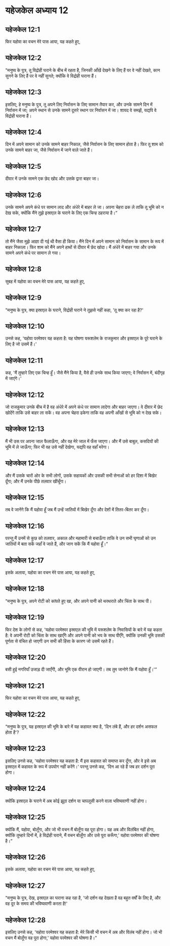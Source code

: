 # यहेजकेल अध्याय 12

## यहेजकेल 12:1

फिर यहोवा का वचन मेरे पास आया, यह कहते हुए,

## यहेजकेल 12:2

"मनुष्य के पुत्र, तू विद्रोही घराने के बीच में रहता है, जिनकी आँखें देखने के लिए हैं पर वे नहीं देखते, कान सुनने के लिए हैं पर वे नहीं सुनते; क्योंकि वे विद्रोही घराना हैं।

## यहेजकेल 12:3

इसलिए, हे मनुष्य के पुत्र, तू अपने लिए निर्वासन के लिए सामान तैयार कर, और उनके सामने दिन में निर्वासन में जा; अपने स्थान से उनके सामने दूसरे स्थान पर निर्वासन में जा। शायद वे समझें, यद्यपि वे विद्रोही घराना हैं।

## यहेजकेल 12:4

दिन में अपने सामान को उनके सामने बाहर निकाल, जैसे निर्वासन के लिए सामान होता है। फिर तू शाम को उनके सामने बाहर जा, जैसे निर्वासन में जाने वाले जाते हैं।

## यहेजकेल 12:5

दीवार में उनके सामने एक छेद खोद और उसके द्वारा बाहर जा।

## यहेजकेल 12:6

उनके सामने अपने कंधे पर सामान लाद और अंधेरे में बाहर ले जा। अपना चेहरा ढक ले ताकि तू भूमि को न देख सके, क्योंकि मैंने तुझे इस्राएल के घराने के लिए एक चिन्ह ठहराया है।”

## यहेजकेल 12:7

तो मैंने जैसा मुझे आज्ञा दी गई थी वैसा ही किया। मैंने दिन में अपने सामान को निर्वासन के सामान के रूप में बाहर निकाला। फिर शाम को मैंने अपने हाथों से दीवार में छेद खोदा। मैं अंधेरे में बाहर गया और उनके सामने अपने कंधे पर सामान ले गया।

## यहेजकेल 12:8

सुबह में यहोवा का वचन मेरे पास आया, यह कहते हुए,

## यहेजकेल 12:9

"मनुष्य के पुत्र, क्या इस्राएल के घराने, विद्रोही घराने ने तुझसे नहीं कहा, 'तू क्या कर रहा है?'

## यहेजकेल 12:10

उनसे कह, 'यहोवा परमेश्वर यह कहता है: यह घोषणा यरूशलेम के राजकुमार और इस्राएल के पूरे घराने के लिए है जो उसमें हैं।'

## यहेजकेल 12:11

कह, 'मैं तुम्हारे लिए एक चिन्ह हूँ। जैसे मैंने किया है, वैसे ही उनके साथ किया जाएगा; वे निर्वासन में, बंदीगृह में जाएंगे।'

## यहेजकेल 12:12

जो राजकुमार उनके बीच में है वह अंधेरे में अपने कंधे पर सामान लादेगा और बाहर जाएगा। वे दीवार में छेद खोदेंगे ताकि उसे बाहर ला सकें। वह अपना चेहरा ढकेगा ताकि वह अपनी आँखों से भूमि को न देख सके।

## यहेजकेल 12:13

मैं भी उस पर अपना जाल फैलाऊँगा, और वह मेरे जाल में फँस जाएगा। और मैं उसे बाबुल, कसदियों की भूमि में ले जाऊँगा; फिर भी वह उसे नहीं देखेगा, यद्यपि वह वहाँ मरेगा।

## यहेजकेल 12:14

और मैं उसके चारों ओर के सभी लोगों, उसके सहायकों और उसकी सभी सेनाओं को हर दिशा में बिखेर दूँगा; और मैं उनके पीछे तलवार खींचूँगा।

## यहेजकेल 12:15

तब वे जानेंगे कि मैं यहोवा हूँ जब मैं उन्हें जातियों में बिखेर दूँगा और देशों में तितर-बितर कर दूँगा।

## यहेजकेल 12:16

परन्तु मैं उनमें से कुछ को तलवार, अकाल और महामारी से बचाऊँगा ताकि वे उन सभी घृणाओं को उन जातियों में बता सकें जहाँ वे जाते हैं, और जान सकें कि मैं यहोवा हूँ।”

## यहेजकेल 12:17

इसके अलावा, यहोवा का वचन मेरे पास आया, यह कहते हुए,

## यहेजकेल 12:18

"मनुष्य के पुत्र, अपने रोटी को कांपते हुए खा, और अपने पानी को थरथराते और चिंता के साथ पी।

## यहेजकेल 12:19

फिर देश के लोगों से कह, 'यहोवा परमेश्वर इस्राएल की भूमि में यरूशलेम के निवासियों के बारे में यह कहता है: वे अपनी रोटी को चिंता के साथ खाएँगे और अपने पानी को भय के साथ पीएँगे, क्योंकि उनकी भूमि उसकी पूर्णता से वंचित हो जाएगी उन सभी की हिंसा के कारण जो उसमें रहते हैं।

## यहेजकेल 12:20

बसी हुई नगरियाँ उजाड़ दी जाएँगी, और भूमि एक वीरान हो जाएगी। तब तुम जानोगे कि मैं यहोवा हूँ।'”

## यहेजकेल 12:21

फिर यहोवा का वचन मेरे पास आया, यह कहते हुए,

## यहेजकेल 12:22

"मनुष्य के पुत्र, यह इस्राएल की भूमि के बारे में यह कहावत क्या है, 'दिन लंबे हैं, और हर दर्शन असफल होता है'?

## यहेजकेल 12:23

इसलिए उनसे कह, 'यहोवा परमेश्वर यह कहता है: मैं इस कहावत को समाप्त कर दूँगा, और वे इसे अब इस्राएल में कहावत के रूप में उपयोग नहीं करेंगे।' परन्तु उनसे कह, 'दिन आ रहे हैं जब हर दर्शन पूरा होगा।

## यहेजकेल 12:24

क्योंकि इस्राएल के घराने में अब कोई झूठा दर्शन या चापलूसी करने वाला भविष्यवाणी नहीं होगा।

## यहेजकेल 12:25

क्योंकि मैं, यहोवा, बोलूँगा, और जो भी वचन मैं बोलूँगा वह पूरा होगा। यह अब और विलंबित नहीं होगा, क्योंकि तुम्हारे दिनों में, हे विद्रोही घराने, मैं वचन बोलूँगा और उसे पूरा करूँगा,' यहोवा परमेश्वर की घोषणा है।”

## यहेजकेल 12:26

इसके अलावा, यहोवा का वचन मेरे पास आया, यह कहते हुए,

## यहेजकेल 12:27

"मनुष्य के पुत्र, देख, इस्राएल का घराना कह रहा है, 'जो दर्शन वह देखता है वह बहुत वर्षों के लिए है, और वह दूर के समय की भविष्यवाणी करता है!'

## यहेजकेल 12:28

इसलिए उनसे कह, 'यहोवा परमेश्वर यह कहता है: मेरे किसी भी वचन में अब और विलंब नहीं होगा। जो भी वचन मैं बोलूँगा वह पूरा होगा,' यहोवा परमेश्वर की घोषणा है।”

